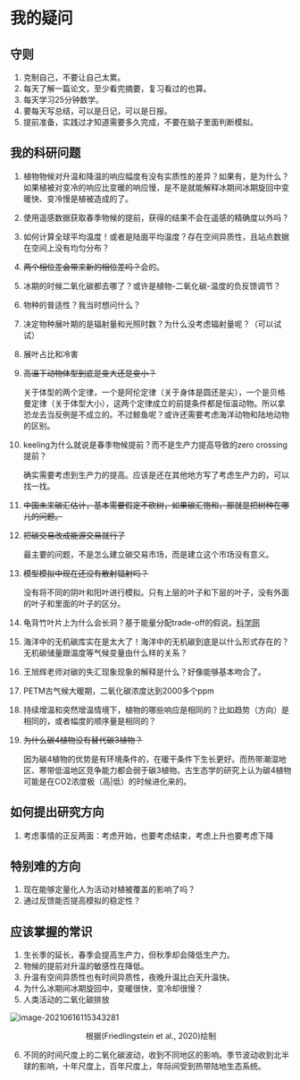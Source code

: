 # 我的疑问

## 守则

1. 克制自己，不要让自己太累。
2. 每天了解一篇论文，至少看完摘要，复习看过的也算。
3. 每天学习25分钟数学。
4. 要每天写总结，可以是日记，可以是日报。
5. 提前准备，实践过才知道需要多久完成，不要在脑子里面判断模拟。

## 我的科研问题

1. 植物物候对升温和降温的响应幅度有没有实质性的差异？如果有，是为什么？如果植被对变冷的响应比变暖的响应慢，是不是就能解释冰期间冰期旋回中变暖快、变冷慢是植被造成的了。

3. 使用遥感数据获取春季物候的提前，获得的结果不会在遥感的精确度以外吗？

4. 如何计算全球平均温度！或者是陆面平均温度？存在空间异质性，且站点数据在空间上没有均匀分布？

5. ~~两个相位差会带来新的相位差吗？~~会的。

6. 冰期的时候二氧化碳都去哪了？或许是植物-二氧化碳-温度的负反馈调节？

7. 物种的普适性？我当时想问什么？

7. 决定物种展叶期的是辐射量和光照时数？为什么没考虑辐射量呢？（可以试试）

10. 展叶占比和冷害

9. ~~高温下动物体型到底是变大还是变小？~~

   关于体型的两个定律，一个是阿伦定律（关于身体是圆还是尖），一个是贝格曼定律（关于体型大小），这两个定律成立的前提条件都是恒温动物。所以拿恐龙去当反例是不成立的。不过鲸鱼呢？或许还需要考虑海洋动物和陆地动物的区别。

13. keeling为什么就说是春季物候提前？而不是生产力提高导致的zero crossing 提前？

    确实需要考虑到生产力的提高。应该是还在其他地方写了考虑生产力的，可以找一找。

14. ~~中国未来碳汇估计，基本需要假定不砍树，如果碳汇饱和，那就是把树种在哪儿的问题。~~

15. ~~把碳交易改成能源交易就行了~~

    最主要的问题，不是怎么建立碳交易市场，而是建立这个市场没有意义。

16. ~~模型模拟中现在还没有散射辐射吗？~~

    没有将不同的阴叶和阳叶进行模拟。只有上层的叶子和下层的叶子，没有外面的叶子和里面的叶子的区分。
    
14. 龟背竹叶片上为什么会长洞？基于能量分配trade-off的假说。[科学网](http://blog.sciencenet.cn/blog-300114-657857.html)

15. 海洋中的无机碳库实在是太大了！海洋中的无机碳到底是以什么形式存在的？无机碳储量跟温度等气候变量由什么样的关系？

16. 王旭辉老师对碳的失汇现象现象的解释是什么？好像能够基本吻合了。

18. PETM古气候大暖期，二氧化碳浓度达到2000多个ppm

18. 持续增温和突然增温情境下，植物的哪些响应是相同的？比如趋势（方向）是相同的，或者幅度的顺序量是相同的？

19. ~~为什么碳4植物没有替代碳3植物？~~

    因为碳4植物的优势是有环境条件的，在暖干条件下生长更好。而热带潮湿地区、寒带低温地区竞争能力都会弱于碳3植物。古生态学的研究上认为碳4植物可能是在CO2浓度极（高|低）的时候进化来的。

## 如何提出研究方向

1. 考虑事情的正反两面：考虑开始，也要考虑结束，考虑上升也要考虑下降

## 特别难的方向

1. 现在能够定量化人为活动对植被覆盖的影响了吗？
2. 通过反馈能否提高模拟的稳定性？



## 应该掌握的常识

1. 生长季的延长，春季会提高生产力，但秋季却会降低生产力。
2. 物候的提前对升温的敏感性在降低。
3. 升温有空间异质性也有时间异质性，夜晚升温比白天升温快。
4. 为什么冰期间冰期旋回中，变暖很快，变冷却很慢？
5. 人类活动的二氧化碳排放

![image-20210616115343281](D:\Documents\我的坚果云\我的疑问.assets\image-20210616115343281.png)

<center>根据(Friedlingstein et al., 2020)绘制</center>

6. 不同的时间尺度上的二氧化碳波动，收到不同地区的影响。季节波动收到北半球的影响，十年尺度上，百年尺度上，年际间受到热带陆地生态系统。

